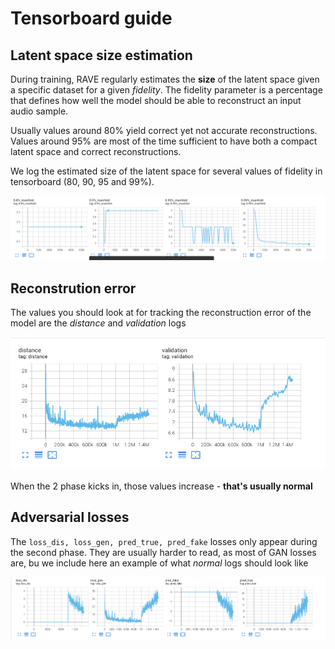 # Tensorboard guide

## Latent space size estimation

During training, RAVE regularly estimates the **size** of the latent space given a specific dataset for a given *fidelity*. The fidelity parameter is a percentage that defines how well the model should be able to reconstruct an input audio sample.

Usually values around 80% yield correct yet not accurate reconstructions. Values around 95% are most of the time sufficient to have both a compact latent space and correct reconstructions.

We log the estimated size of the latent space for several values of fidelity in tensorboard (80, 90, 95 and 99%). 

![log_fidelity](log_fidelity.png)

## Reconstrution error

The values you should look at for tracking the reconstruction error of the model are the *distance* and *validation* logs

![log_distance.png](log_distance.png)

When the 2 phase kicks in, those values increase - **that's usually normal**

## Adversarial losses

The `loss_dis, loss_gen, pred_true, pred_fake` losses only appear during the second phase. They are usually harder to read, as most of GAN losses are, bu we include here an example of what *normal* logs should look like

![log_gan.png](log_gan.png)
